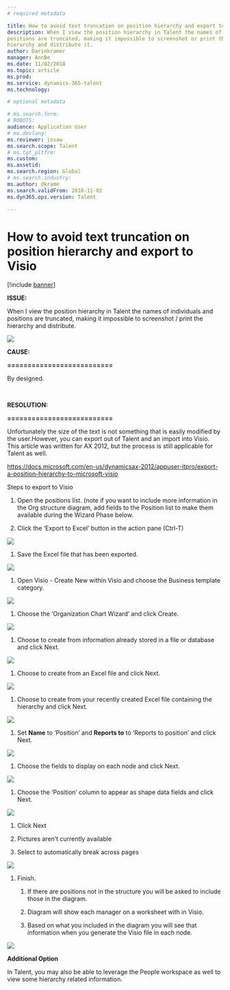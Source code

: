 ```yaml
---
# required metadata

title: How to avoid text truncation on position hierarchy and export to Visio
description: When I view the position hierarchy in Talent the names of individuals and
positions are truncated, making it impossible to screenshot or print the
hierarchy and distribute it.
author: Darinkramer
manager: AnnBe
ms.date: 11/02/2018
ms.topic: article
ms.prod: 
ms.service: dynamics-365-talent
ms.technology: 

# optional metadata

# ms.search.form: 
# ROBOTS: 
audience: Application User
# ms.devlang: 
ms.reviewer: josaw
ms.search.scope: Talent
# ms.tgt_pltfrm: 
ms.custom: 
ms.assetid: 
ms.search.region: Global
# ms.search.industry: 
ms.author: dkrame
ms.search.validFrom: 2018-11-02
ms.dyn365.ops.version: Talent

---
```


# How to avoid text truncation on position hierarchy and export to Visio

[!include [banner](includes/banner.md)]


**ISSUE:**

When I view the position hierarchy in Talent the names of individuals and
positions are truncated, making it impossible to screenshot / print the
hierarchy and distribute.

![](media/position-h.png)

**CAUSE:**

**==========================**

By designed.  

 

**RESOLUTION:**

**==========================**

Unfortunately the size of the text is not something that is easily modified by
the user.However, you can export out of Talent and an import into Visio. This
article was written for AX 2012, but the process is still applicable for Talent
as well.

[https://docs.microsoft.com/en-us/dynamicsax-2012/appuser-itpro/export-a-position-hierarchy-to-microsoft-visio
](https://docs.microsoft.com/en-us/dynamicsax-2012/appuser-itpro/export-a-position-hierarchy-to-microsoft-visio)

Steps to export to Visio

1.  Open the positions list. (note if you want to include more information in
    the Org structure diagram, add fields to the Position list to make them
    available during the Wizard Phase below.

2.  Click the ‘Export to Excel’ button in the action pane (Ctrl-T)

![](media/org-admin.png)

1.  Save the Excel file that has been exported.

![](media/export-excel.png)

1.  Open Visio - Create New within Visio and choose the Business template
    category.

![](media/new.png)

1.  Choose the ‘Organization Chart Wizard’ and click Create.

![](media/orgchart-wizard.png)

1.  Choose to create from information already stored in a file or database and
    click Next.

![](media/orgchart-wizard7.png)

1.  Choose to create from an Excel file and click Next.

![](media/orgchart-wizard3.png)

1.  Choose to create from your recently created Excel file containing the
    hierarchy and click Next.

![](media/orgchart-wizard2.png)

1.  Set **Name** to ‘Position’ and **Reports to** to ‘Reports to position’ and
    click Next.

![](media/orgchart-wizard1.png)

1.  Choose the fields to display on each node and click Next.

![](media/orgchart-wizard5.png)

1.  Choose the ‘Position’ column to appear as shape data fields and click Next.

![](media/orgchart-wizard6.png)

1.  Click Next

2.  Pictures aren’t currently available

3.  Select to automatically break across pages

![](media/orgchart-wizard4.png)

1.  Finish.

    1.  If there are positions not in the structure you will be asked to include
        those in the diagram.

    2.  Diagram will show each manager on a worksheet with in Visio.

    3.  Based on what you included in the diagram you will see that information
        when you generate the Visio file in each node.

![](media/hierarchy.png)

**Additional Option**

In Talent, you may also be able to leverage the People workspace as well to view
some hierarchy related information.
